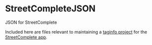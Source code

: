 # StreetCompleteJSON
JSON for StreetComplete

Included here are files relevant to maintaining a [taginfo project](https://taginfo.openstreetmap.org/projects) for the [StreetComplete app](https://github.com/westnordost/StreetComplete).
